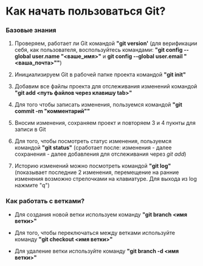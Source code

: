 # Как начать пользоваться Git?

### Базовые знания

1. Проверяем, работает ли Git командой **"git version'** (для верификации себя, как пользователя, воспользуйтесь командами: **"git config --global user.name "<ваше_имя>"** и **git config --global user.email "<ваша_почта>""**)

2. Инициализируем Git в рабочей папке проекта командой **"git init"**

3. Добавим все файлы проекта для отслеживания изменений командой **"git add <путь файлов через клавишу tab>"**

4. Для того чтобы записать изменения, пользуемся командой **"git commit -m "комментарий""**

5. Вносим изменения, сохраняем проект и повторяем 3 и 4 пукнты для записи в Git

6. Для того, чтобы посмотреть статус изменения, пользуемся командой **"git status"** (сработает после: изменения - далее сохранения - далее добавления для отслеживания через *git add*)

7. Историю изменений можно посмотреть командой **"git log"** (показывает последние 2 изменения, перемещение на ранние изменения возможно стрелочками на клавиатуре. Для выхода из log нажмите "q")


### Как работать с ветками?

* Для создания новой ветки используем команду **"git branch <имя ветки>"**

* Для того, чтобы переключаться между ветками используйте команду **"git checkout <имя ветки>"**

* Для удаление ветки используйте команду **"git branch -d <имя ветки>"**

